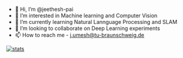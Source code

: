 - 👋 Hi, I’m @jeethesh-pai
- 👀 I’m interested in Machine learning and Computer Vision
- 🌱 I’m currently learning Natural Lannguage Processing and SLAM
- 💞️ I’m looking to collaborate on Deep Learning experiments
- 📫 How to reach me - j.umesh@tu-braunschweig.de


[![stats](https://github-readme-stats.vercel.app/api?username=jeethesh-pai&show_icons=true&theme=radical)](https://github.com/anuraghazra/github-readme-stats)


<!---
jeethesh-pai/jeethesh-pai is a ✨ special ✨ repository because its `README.md` (this file) appears on your GitHub profile.
You can click the Preview link to take a look at your changes.
--->
